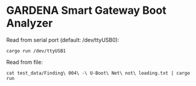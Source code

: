 
# GARDENA Smart Gateway Boot Analyzer

Read from serial port (default: /dev/ttyUSB0):
```
cargo run /dev/ttyUSB1
```

Read from file:
```
cat test_data/Finding\ 004\ -\ U-Boot\ Net\ not\ loading.txt | cargo run
```
